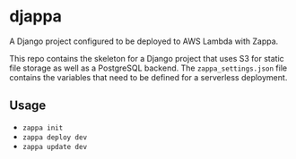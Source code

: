 # djappa

A Django project configured to be deployed to AWS Lambda with Zappa.

This repo contains the skeleton for a Django project that uses S3 for static file storage as well as a PostgreSQL backend.
The `zappa_settings.json` file contains the variables that need to be defined for a serverless deployment.

## Usage

* `zappa init`
* `zappa deploy dev`
* `zappa update dev`
